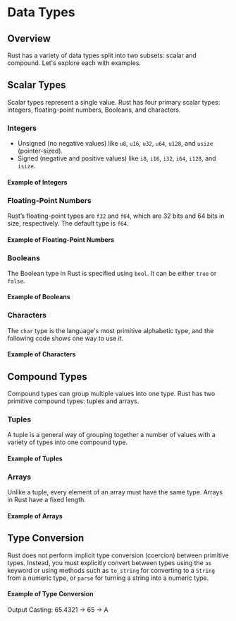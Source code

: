# Data Types

<show-structure for="chapter" depth="2"/>

## Overview

Rust has a variety of data types split into two subsets: scalar and compound. Let's explore each with examples.

## Scalar Types

Scalar types represent a single value. Rust has four primary scalar types: integers, floating-point numbers, Booleans,
and characters.

### Integers

- Unsigned (no negative values) like `u8`, `u16`, `u32`, `u64`, `u128`, and `usize` (pointer-sized).
- Signed (negative and positive values) like `i8`, `i16`, `i32`, `i64`, `i128`, and `isize`.

#### Example of Integers

<code-block src="syntax-and-basics/rust/data-types/data-types-01.rs"/>

### Floating-Point Numbers

Rust’s floating-point types are `f32` and `f64`, which are 32 bits and 64 bits in size, respectively. The default type
is `f64`.

#### Example of Floating-Point Numbers

<code-block src="syntax-and-basics/rust/data-types/data-types-02.rs"/>

### Booleans

The Boolean type in Rust is specified using `bool`. It can be either `true` or `false`.

#### Example of Booleans

<code-block src="syntax-and-basics/rust/data-types/data-types-03.rs"/>

### Characters

The `char` type is the language's most primitive alphabetic type, and the following code shows one way to use it.

#### Example of Characters

<code-block src="syntax-and-basics/rust/data-types/data-types-04.rs"/>

## Compound Types

Compound types can group multiple values into one type. Rust has two primitive compound types: tuples and arrays.

### Tuples

A tuple is a general way of grouping together a number of values with a variety of types into one compound type.

#### Example of Tuples

<code-block src="syntax-and-basics/rust/data-types/data-types-05.rs"/>

### Arrays

Unlike a tuple, every element of an array must have the same type. Arrays in Rust have a fixed length.

#### Example of Arrays

<code-block src="syntax-and-basics/rust/data-types/data-types-06.rs"/>

## Type Conversion

Rust does not perform implicit type conversion (coercion) between primitive types. Instead, you must explicitly convert
between types using the `as` keyword or using methods such as `to_string` for converting to a `String` from a numeric
type, or `parse` for turning a string into a numeric type.

#### Example of Type Conversion

<code-block src="syntax-and-basics/rust/data-types/data-types-07.rs"/>

Output
<code-block>
Casting: 65.4321 -> 65 -> A
</code-block>
